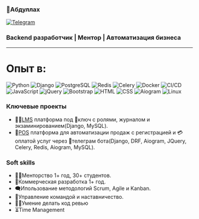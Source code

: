 
### 👋Абдуллах
<a href='https://t.me/AbdullohMahmutov' target='_blank'>![Telegram](https://img.shields.io/badge/Telegram-26A5E4?logo=telegram&logoColor=white)</a>
### Backend разработчик | Ментор | Автоматизация бизнеса
---
# Опыт в:
![Python](https://img.shields.io/badge/Python-3.9-blue?logo=python)
![Django](https://img.shields.io/badge/Django-4.0-green?logo=django)
![PostgreSQL](https://img.shields.io/badge/PostgreSQL-14-blue?logo=postgresql)
![Redis](https://img.shields.io/badge/Redis-DC382D?logo=redis&logoColor=white)
![Celery](https://img.shields.io/badge/Celery-37814A?logo=celery&logoColor=white)
![Docker](https://img.shields.io/badge/Docker-2496ED?logo=docker&logoColor=white)
![CI/CD](https://img.shields.io/badge/CI/CD-4285F4?logo=githubactions&logoColor=white)
![JavaScript](https://img.shields.io/badge/JavaScript-F7DF1E?logo=javascript&logoColor=black)
![jQuery](https://img.shields.io/badge/jQuery-0769AD?logo=jquery&logoColor=white)
![Bootstrap](https://img.shields.io/badge/Bootstrap-7952B3?logo=bootstrap&logoColor=white)
![HTML](https://img.shields.io/badge/HTML5-E34F26?logo=html5&logoColor=white)
![CSS](https://img.shields.io/badge/CSS3-1572B6?logo=css3&logoColor=white)
![Aiogram](https://img.shields.io/badge/Aiogram-2C2D72?logo=telegram&logoColor=white)
![Linux](https://img.shields.io/badge/Linux-FCC624?logo=linux&logoColor=black)

### Ключевые проекты
- 🧑‍🎓<a href='https://github.com/Zoreyan/AVN-Medrese'>LMS</a> платформа под 🔑ключ с ролями, журналом и экзаминированием(Django, MySQL).
- 🛒<a href='https://github.com/Zoreyan/Deer-Shop'>POS</a> платформа для автоматизации продаж с регистрацией и 💳оплатой услуг через 📨телеграм бота(Django, DRF, Aiogram, JQuery, Celery, Redis, Aiogram, MySQL).
### Soft skills
- 🧑‍🏫Менторство 1+ год, 30+ студентов.
- 🏬Коммерческая разработка 1+ год.
- 🗨️Ипользование методологий Scrum, Agile и Kanban.
- 🤵Управление командой и наставничество.
- 🧑‍💻Умение делать код ревью
- ⏳Time Management
  
